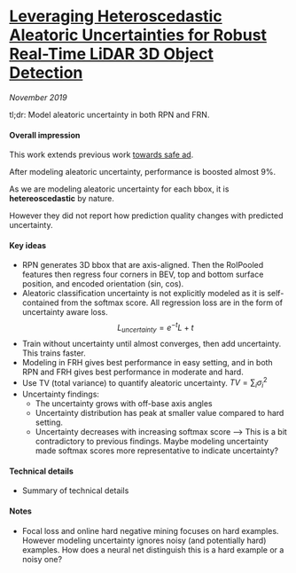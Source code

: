 # [Leveraging Heteroscedastic Aleatoric Uncertainties for Robust Real-Time LiDAR 3D Object Detection](https://arxiv.org/abs/1809.05590)

_November 2019_

tl;dr: Model aleatoric uncertainty in both RPN and FRN.

#### Overall impression
This work extends previous work [towards safe ad](towards_safe_ad.md).

After modeling aleatoric uncertainty, performance is boosted almost 9%.

As we are modeling aleatoric uncertainty for each bbox, it is **hetereoscedastic** by nature.

However they did not report how prediction quality changes with predicted uncertainty.

#### Key ideas
- RPN generates 3D bbox that are axis-aligned. Then the RoIPooled features then regress four corners in BEV, top and bottom surface position, and encoded orientation (sin, cos).
- Aleatoric classification uncertainty is not explicitly modeled as it is self-contained from the softmax score. All regression loss are in the form of uncertainty aware loss.
$$L_{uncertainty} = e^{-t} L + t$$
- Train without uncertainty until almost converges, then add uncertainty. This trains faster.
- Modeling in FRH gives best performance in easy setting, and in both RPN and FRH gives best performance in moderate and hard. 
- Use TV (total variance) to quantify aleatoric uncertainty. $TV = \sum_i \sigma_i^2$
- Uncertainty findings:
	- The uncertainty grows with off-base axis angles
	- Uncertainty distribution has peak at smaller value compared to hard setting.
	- Uncertainty decreases with increasing softmax score --> This is a bit contradictory to previous findings. Maybe modeling uncertainty made softmax scores more representative to indicate uncertainty?

#### Technical details
- Summary of technical details

#### Notes
- Focal loss and online hard negative mining focuses on hard examples. However modeling uncertainty ignores noisy (and potentially hard) examples. How does a neural net distinguish this is a hard example or a noisy one?

